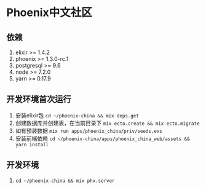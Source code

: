 # Phoenix中文社区

## 依赖
1. elixir >= 1.4.2
2. phoenix >= 1.3.0-rc.1
3. postgresql >= 9.6
4. node >= 7.2.0
5. yarn >= 0.17.9

## 开发环境首次运行
1. 安装elixir包 `cd ~/phoenix-china && mix deps.get`
2. 创建数据库并创建表，在当前目录下 `mix ecto.create && mix ecto.migrate`
3. 如有预装数据 `mix run apps/phoenix_china/priv/seeds.exs`
4. 安装前端依赖 `cd ~/phoenix-china/apps/phoenix_china_web/assets && yarn install`

## 开发环境
1. `cd ~/phoenix-china && mix phx.server`
